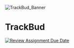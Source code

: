 ![TrackBud_Banner](https://github.com/user-attachments/assets/2212f5c1-dd3c-44ee-bbc8-8d9294e8e506)
# TrackBud

[![Review Assignment Due Date](https://classroom.github.com/assets/deadline-readme-button-22041afd0340ce965d47ae6ef1cefeee28c7c493a6346c4f15d667ab976d596c.svg)](https://classroom.github.com/a/Q_AsCGAw)
